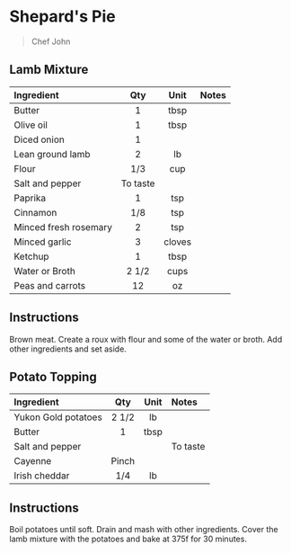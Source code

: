 # Shepard's Pie

> Chef John

## Lamb Mixture
| Ingredient                 | Qty       | Unit   | Notes                                     |
|:---------------------------|:---------:|:------:|:------------------------------------------|
| Butter                     | 1         | tbsp   |                                          |
| Olive oil                  | 1         | tbsp   |                                          |
| Diced onion                | 1         |        |                                          |
| Lean ground lamb           | 2         | lb     |                                          |
| Flour                      | 1/3       | cup    |                                          |
| Salt and pepper            | To taste  |        |                                          |
| Paprika                    | 1         | tsp    |                                          |
| Cinnamon                   | 1/8       | tsp    |                                          |
| Minced fresh rosemary      | 2         | tsp    |                                          |
| Minced garlic              | 3         | cloves |                                          |
| Ketchup                    | 1         | tbsp   |                                          |
| Water or Broth                      | 2 1/2     | cups   |                                          |
| Peas and carrots           | 12        | oz     |                                          |
                                                                
## Instructions
Brown meat. Create a roux with flour and some of the water or broth. Add other ingredients and set aside.

## Potato Topping
| Ingredient                 | Qty    | Unit   | Notes                               |
|:---------------------------|:------:|:------:|:------------------------------------|
| Yukon Gold potatoes         | 2 1/2  | lb     |                                    |
| Butter                      | 1      | tbsp   |                                    |
| Salt and pepper             |  |    | To taste                                   |
| Cayenne                     | Pinch  |         |                                    |
| Irish cheddar               | 1/4   | lb     |                                    |


## Instructions
 Boil potatoes until soft. Drain and mash with other ingredients.
Cover the lamb mixture with the potatoes and bake at 375f for 30 minutes.